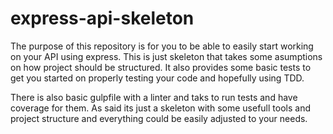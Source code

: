 # express-api-skeleton
The purpose of this repository is for you to be able to easily start working on your API using express. This is just skeleton that takes some asumptions on how project should be structured. It also provides some basic tests to get you started on properly testing your code and hopefully using TDD.

There is also basic gulpfile with a linter and taks to run tests and have coverage for them. As said its just a skeleton with some usefull tools and project structure and everything could be easily adjusted to your needs.
